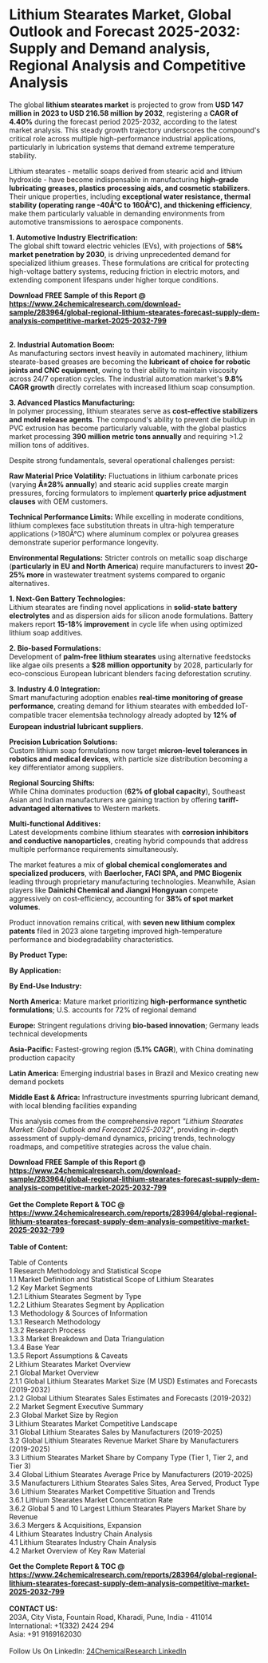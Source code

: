 <h1>Lithium Stearates Market, Global Outlook and Forecast 2025-2032: Supply and Demand analysis, Regional Analysis and Competitive Analysis</h1><p>The global <strong>lithium stearates market</strong> is projected to grow from <strong>USD 147 million in 2023 to USD 216.58 million by 2032</strong>, registering a <strong>CAGR of 4.40%</strong> during the forecast period 2025-2032, according to the latest market analysis. This steady growth trajectory underscores the compound's critical role across multiple high-performance industrial applications, particularly in lubrication systems that demand extreme temperature stability.</p><p>Lithium stearates - metallic soaps derived from stearic acid and lithium hydroxide - have become indispensable in manufacturing <strong>high-grade lubricating greases, plastics processing aids, and cosmetic stabilizers</strong>. Their unique properties, including <strong>exceptional water resistance, thermal stability (operating range -40Â°C to 160Â°C), and thickening efficiency</strong>, make them particularly valuable in demanding environments from automotive transmissions to aerospace components.</p><p><strong>1. Automotive Industry Electrification:</strong><br>
The global shift toward electric vehicles (EVs), with projections of <strong>58% market penetration by 2030</strong>, is driving unprecedented demand for specialized lithium greases. These formulations are critical for protecting high-voltage battery systems, reducing friction in electric motors, and extending component lifespans under higher torque conditions.</p><div><b>Download FREE Sample of this Report @ 
            <a href="https://www.24chemicalresearch.com/download-sample/283964/global-regional-lithium-stearates-forecast-supply-dem-analysis-competitive-market-2025-2032-799">
            https://www.24chemicalresearch.com/download-sample/283964/global-regional-lithium-stearates-forecast-supply-dem-analysis-competitive-market-2025-2032-799</a></b></div><br><p><strong>2. Industrial Automation Boom:</strong><br>
As manufacturing sectors invest heavily in automated machinery, lithium stearate-based greases are becoming the <strong>lubricant of choice for robotic joints and CNC equipment</strong>, owing to their ability to maintain viscosity across 24/7 operation cycles. The industrial automation market's <strong>9.8% CAGR growth</strong> directly correlates with increased lithium soap consumption.</p><p><strong>3. Advanced Plastics Manufacturing:</strong><br>
In polymer processing, lithium stearates serve as <strong>cost-effective stabilizers and mold release agents</strong>. The compound's ability to prevent die buildup in PVC extrusion has become particularly valuable, with the global plastics market processing <strong>390 million metric tons annually</strong> and requiring &gt;1.2 million tons of additives.</p><p>Despite strong fundamentals, several operational challenges persist:</p><p><strong>Raw Material Price Volatility:</strong> Fluctuations in lithium carbonate prices (varying <strong>Â±28% annually</strong>) and stearic acid supplies create margin pressures, forcing formulators to implement <strong>quarterly price adjustment clauses</strong> with OEM customers.</p><p><strong>Technical Performance Limits:</strong> While excelling in moderate conditions, lithium complexes face substitution threats in ultra-high temperature applications (&gt;180Â°C) where aluminum complex or polyurea greases demonstrate superior performance longevity.</p><p><strong>Environmental Regulations:</strong> Stricter controls on metallic soap discharge (<strong>particularly in EU and North America</strong>) require manufacturers to invest <strong>20-25% more</strong> in wastewater treatment systems compared to organic alternatives.</p><p><strong>1. Next-Gen Battery Technologies:</strong><br>
Lithium stearates are finding novel applications in <strong>solid-state battery electrolytes</strong> and as dispersion aids for silicon anode formulations. Battery makers report <strong>15-18% improvement</strong> in cycle life when using optimized lithium soap additives.</p><p><strong>2. Bio-based Formulations:</strong><br>
Development of <strong>palm-free lithium stearates</strong> using alternative feedstocks like algae oils presents a <strong>$28 million opportunity</strong> by 2028, particularly for eco-conscious European lubricant blenders facing deforestation scrutiny.</p><p><strong>3. Industry 4.0 Integration:</strong><br>
Smart manufacturing adoption enables <strong>real-time monitoring of grease performance</strong>, creating demand for lithium stearates with embedded IoT-compatible tracer elementsâa technology already adopted by <strong>12% of European industrial lubricant suppliers</strong>.</p><p><strong>Precision Lubrication Solutions:</strong><br>
	Custom lithium soap formulations now target <strong>micron-level tolerances in robotics and medical devices</strong>, with particle size distribution becoming a key differentiator among suppliers.</p><p><strong>Regional Sourcing Shifts:</strong><br>
	While China dominates production (<strong>62% of global capacity</strong>), Southeast Asian and Indian manufacturers are gaining traction by offering <strong>tariff-advantaged alternatives</strong> to Western markets.</p><p><strong>Multi-functional Additives:</strong><br>
	Latest developments combine lithium stearates with <strong>corrosion inhibitors and conductive nanoparticles</strong>, creating hybrid compounds that address multiple performance requirements simultaneously.</p><p>The market features a mix of <strong>global chemical conglomerates and specialized producers</strong>, with <strong>Baerlocher, FACI SPA, and PMC Biogenix</strong> leading through proprietary manufacturing technologies. Meanwhile, Asian players like <strong>Dainichi Chemical and Jiangxi Hongyuan</strong> compete aggressively on cost-efficiency, accounting for <strong>38% of spot market volumes</strong>.</p><p>Product innovation remains critical, with <strong>seven new lithium complex patents</strong> filed in 2023 alone targeting improved high-temperature performance and biodegradability characteristics.</p><p><strong>By Product Type:</strong></p><p><strong>By Application:</strong></p><p><strong>By End-Use Industry:</strong></p><p><strong>North America:</strong> Mature market prioritizing <strong>high-performance synthetic formulations</strong>; U.S. accounts for 72% of regional demand</p><p><strong>Europe:</strong> Stringent regulations driving <strong>bio-based innovation</strong>; Germany leads technical developments</p><p><strong>Asia-Pacific:</strong> Fastest-growing region (<strong>5.1% CAGR</strong>), with China dominating production capacity</p><p><strong>Latin America:</strong> Emerging industrial bases in Brazil and Mexico creating new demand pockets</p><p><strong>Middle East &amp; Africa:</strong> Infrastructure investments spurring lubricant demand, with local blending facilities expanding</p><p>This analysis comes from the comprehensive report <em>"Lithium Stearates Market: Global Outlook and Forecast 2025-2032"</em>, providing in-depth assessment of supply-demand dynamics, pricing trends, technology roadmaps, and competitive strategies across the value chain.</p><div><b>Download FREE Sample of this Report @ 
            <a href="https://www.24chemicalresearch.com/download-sample/283964/global-regional-lithium-stearates-forecast-supply-dem-analysis-competitive-market-2025-2032-799">
            https://www.24chemicalresearch.com/download-sample/283964/global-regional-lithium-stearates-forecast-supply-dem-analysis-competitive-market-2025-2032-799</a></b></div><br><div><b>Get the Complete Report & TOC @ 
            <a href="https://www.24chemicalresearch.com/reports/283964/global-regional-lithium-stearates-forecast-supply-dem-analysis-competitive-market-2025-2032-799">
            https://www.24chemicalresearch.com/reports/283964/global-regional-lithium-stearates-forecast-supply-dem-analysis-competitive-market-2025-2032-799</a></b></div><br>
            <b>Table of Content:</b><p>Table of Contents<br />
1 Research Methodology and Statistical Scope<br />
1.1 Market Definition and Statistical Scope of Lithium Stearates<br />
1.2 Key Market Segments<br />
1.2.1 Lithium Stearates Segment by Type<br />
1.2.2 Lithium Stearates Segment by Application<br />
1.3 Methodology & Sources of Information<br />
1.3.1 Research Methodology<br />
1.3.2 Research Process<br />
1.3.3 Market Breakdown and Data Triangulation<br />
1.3.4 Base Year<br />
1.3.5 Report Assumptions & Caveats<br />
2 Lithium Stearates Market Overview<br />
2.1 Global Market Overview<br />
2.1.1 Global Lithium Stearates Market Size (M USD) Estimates and Forecasts (2019-2032)<br />
2.1.2 Global Lithium Stearates Sales Estimates and Forecasts (2019-2032)<br />
2.2 Market Segment Executive Summary<br />
2.3 Global Market Size by Region<br />
3 Lithium Stearates Market Competitive Landscape<br />
3.1 Global Lithium Stearates Sales by Manufacturers (2019-2025)<br />
3.2 Global Lithium Stearates Revenue Market Share by Manufacturers (2019-2025)<br />
3.3 Lithium Stearates Market Share by Company Type (Tier 1, Tier 2, and Tier 3)<br />
3.4 Global Lithium Stearates Average Price by Manufacturers (2019-2025)<br />
3.5 Manufacturers Lithium Stearates Sales Sites, Area Served, Product Type<br />
3.6 Lithium Stearates Market Competitive Situation and Trends<br />
3.6.1 Lithium Stearates Market Concentration Rate<br />
3.6.2 Global 5 and 10 Largest Lithium Stearates Players Market Share by Revenue<br />
3.6.3 Mergers & Acquisitions, Expansion<br />
4 Lithium Stearates Industry Chain Analysis<br />
4.1 Lithium Stearates Industry Chain Analysis<br />
4.2 Market Overview of Key Raw Material</p><div><b>Get the Complete Report & TOC @ 
            <a href="https://www.24chemicalresearch.com/reports/283964/global-regional-lithium-stearates-forecast-supply-dem-analysis-competitive-market-2025-2032-799">
            https://www.24chemicalresearch.com/reports/283964/global-regional-lithium-stearates-forecast-supply-dem-analysis-competitive-market-2025-2032-799</a></b></div><br><b>CONTACT US:</b><br>
            203A, City Vista, Fountain Road, Kharadi, Pune, India - 411014<br>
            International: +1(332) 2424 294<br>
            Asia: +91 9169162030 <br><br>
            Follow Us On LinkedIn: <a href="https://www.linkedin.com/company/24chemicalresearch/">24ChemicalResearch LinkedIn</a>